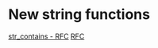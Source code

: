# New string functions

[str_contains - RFC](https://wiki.php.net/rfc/str_contains)
[RFC](https://wiki.php.net/rfc/add_str_starts_with_and_ends_with_functions)